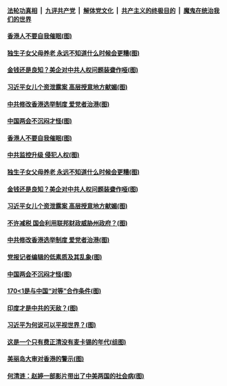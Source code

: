####  [法轮功真相](../../../../basic/blob/master/README.md?t=03140201) &nbsp;|&nbsp; [九评共产党](../../../../9ping.md/blob/master/README.md?t=03140201) &nbsp;|&nbsp; [解体党文化](../../../../jtdwh.md/blob/master/README.md?t=03140201)  &nbsp;|&nbsp; [共产主义的终极目的](../../../../gczydzjmd.md/blob/master/README.md?t=03140201) &nbsp;|&nbsp; [魔鬼在统治我们的世界](../../../../mgztzwmdsj.md/blob/master/README.md?t=03140201) 

#### [香港人不要自我催眠(图)](../pages/p4/965383.md?t=03140201) 

#### [独生子女父母养老 永远不知道什么时候会更糟(图)](../pages/p4/965045.md?t=03140201) 

#### [金钱还是良知？美企对中共人权问题装聋作哑(图)](../pages/p4/965386.md?t=03140201) 

#### [习近平女儿个资泄露案 高层授意地方献媚(图)](../pages/p4/965382.md?t=03140201) 

#### [中共修改香港选举制度 爱党者治港(图)](../pages/p4/965384.md?t=03140201) 

#### [中国两会不沉闷才怪(图)](../pages/p4/965285.md?t=03140201) 

#### [香港人不要自我催眠(图)](../pages/p4/965383.md?t=03140201) 


#### [中共监控升级 侵犯人权(图)](../pages/p4/965403.md?t=03140201) 

#### [独生子女父母养老 永远不知道什么时候会更糟(图)](../pages/p4/965045.md?t=03140201) 

#### [金钱还是良知？美企对中共人权问题装聋作哑(图)](../pages/p4/965386.md?t=03140201) 

#### [习近平女儿个资泄露案 高层授意地方献媚(图)](../pages/p4/965382.md?t=03140201) 

#### [不许减税 国会利用联邦财政威胁州政府？(图)](../pages/p4/965380.md?t=03140201) 

#### [中共修改香港选举制度 爱党者治港(图)](../pages/p4/965384.md?t=03140201) 

#### [党报记者编辑的低素质及其乱象(图)](../pages/p4/965316.md?t=03140201) 


#### [中国两会不沉闷才怪(图)](../pages/p4/965285.md?t=03140201) 

#### [170&lt;1是与中国“对等”合作条件(图)](../pages/p4/965263.md?t=03140201) 

#### [印度才是中共的天敌？(图)](../pages/p4/965267.md?t=03140201) 

#### [习近平为何说可以平视世界？(图)](../pages/p4/965269.md?t=03140201) 

#### [这是一个只有费正清没有麦卡锡的年代(组图)](../pages/p4/965272.md?t=03140201) 




#### [美丽岛大审对香港的警示(图)](../pages/p4/965190.md?t=03140201) 

#### [何清涟：赵婷一部影片带出了中美两国的社会病(图)](../pages/p4/965186.md?t=03140201) 


